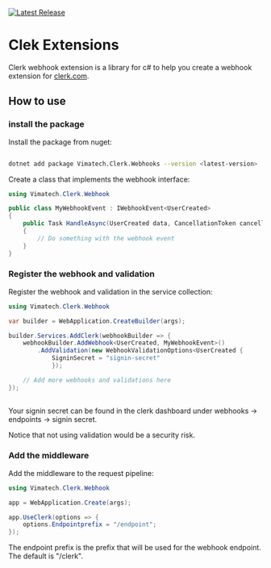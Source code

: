[![Latest Release](https://img.shields.io/github/v/release/Vimatech/Vimatech.Clerk)](https://github.com/Vimatech/Vimatech.Clerk/releases)
# Clek Extensions

Clerk webhook extension is a library for c# to help you create a webhook extension for [clerk.com](https://clerk.com/).

## How to use

### install the package
Install the package from nuget:

```bash

dotnet add package Vimatech.Clerk.Webhooks --version <latest-version>

```

Create a class that implements the webhook interface:

```csharp
using Vimatech.Clerk.Webhook

public class MyWebhookEvent : IWebhookEvent<UserCreated>
{
    public Task HandleAsync(UserCreated data, CancellationToken cancellationToken)
    {
        // Do something with the webhook event
    }
}
```

### Register the webhook and validation

Register the webhook and validation in the service collection:

```csharp
using Vimatech.Clerk.Webhook

var builder = WebApplication.CreateBuilder(args);

builder.Services.AddClerk(webhookBuilder => {
    webhookBuilder.AddWebhook<UserCreated, MyWebhookEvent>()
        .AddValidation(new WebhookValidationOptions<UserCreated {
            SigninSecret = "signin-secret"
            });

    // Add more webhooks and validations here
});
 
```

Your signin secret can be found in the clerk dashboard under webhooks -> endpoints -> signin secret.

Notice that not using validation would be a security risk.

### Add the middleware

Add the middleware to the request pipeline:

```csharp
using Vimatech.Clerk.Webhook

app = WebApplication.Create(args);

app.UseClerk(options => {
    options.Endpointprefix = "/endpoint";
});

```

The endpoint prefix is the prefix that will be used for the webhook endpoint. The default is "/clerk".
